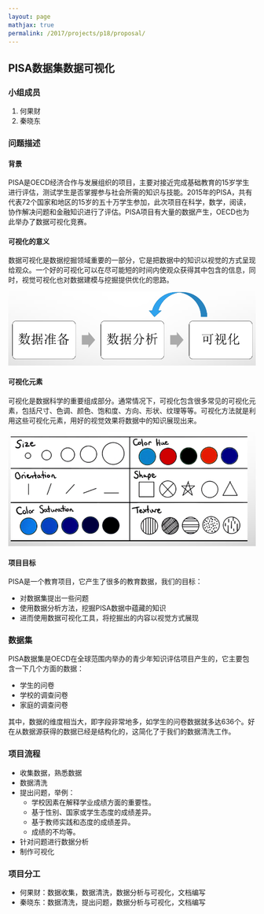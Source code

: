 ```yaml
---
layout: page
mathjax: true
permalink: /2017/projects/p18/proposal/
---
```


## PISA数据集数据可视化

### 小组成员

1. 何果财
2. 秦晓东

### 问题描述

#### 背景

PISA是OECD经济合作与发展组织的项目，主要对接近完成基础教育的15岁学生进行评估，测试学生是否掌握参与社会所需的知识与技能。2015年的PISA，共有代表72个国家和地区的15岁的五十万学生参加，此次项目在科学，数学，阅读，协作解决问题和金融知识进行了评估。PISA项目有大量的数据产生，OECD也为此举办了数据可视化竞赛。

#### 可视化的意义

数据可视化是数据挖掘领域重要的一部分，它是把数据中的知识以视觉的方式呈现给观众。一个好的可视化可以在尽可能短的时间内使观众获得其中包含的信息，同时，视觉可视化也对数据建模与挖掘提供优化的思路。

<img src="https://raw.githubusercontent.com/hegc/md_ims/master/dm1.PNG"></img>

#### 可视化元素

可视化是数据科学的重要组成部分。通常情况下，可视化包含很多常见的可视化元素，包括尺寸、色调、颜色、饱和度、方向、形状、纹理等等。可视化方法就是利用这些可视化元素，用好的视觉效果将数据中的知识展现出来。

<img src="https://raw.githubusercontent.com/hegc/md_ims/master/dm2.PNG"></img>

#### 项目目标

PISA是一个教育项目，它产生了很多的教育数据，我们的目标：

- 对数据集提出一些问题
- 使用数据分析方法，挖掘PISA数据中蕴藏的知识
- 进而使用数据可视化工具，将挖掘出的内容以视觉方式展现

### 数据集

PISA数据集是OECD在全球范围内举办的青少年知识评估项目产生的，它主要包含一下几个方面的数据：

- 学生的问卷
- 学校的调查问卷
- 家庭的调查问卷

其中，数据的维度相当大，即字段非常地多，如学生的问卷数据就多达636个。好在从数据源获得的数据已经是结构化的，这简化了于我们的数据清洗工作。

### 项目流程

- 收集数据，熟悉数据
- 数据清洗
- 提出问题，举例：
  - 学校因素在解释学业成绩方面的重要性。 
  - 基于性别、国家或学生态度的成绩差异。 
  - 基于教师实践和态度的成绩差异。 
  - 成绩的不均等。 
- 针对问题进行数据分析
- 制作可视化

### 项目分工

- 何果财：数据收集，数据清洗，数据分析与可视化，文档编写
- 秦晓东：数据清洗，提出问题，数据分析与可视化，文档编写

